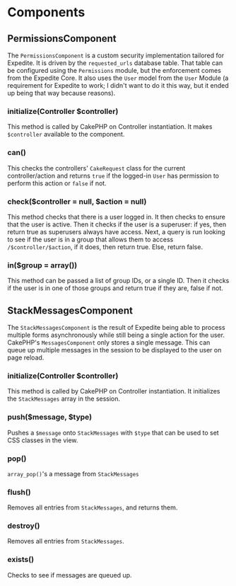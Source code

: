 # Components

## PermissionsComponent

The `PermissionsComponent` is a custom security implementation tailored for Expedite. It is driven by the `requested_urls` database table. That table can be configured using the `Permissions` module, but the enforcement comes from the Expedite Core. It also uses the `User` model from the `User` Module (a requirement for Expedite to work; I didn't want to do it this way, but it ended up being that way because reasons).

### initialize(Controller $controller) 

This method is called by CakePHP on Controller instantiation. It makes `$controller` available to the component. 

### can()

This checks the controllers' `CakeRequest` class for the current controller/action and returns `true` if the logged-in `User` has permission to perform this action or `false` if not. 

### check($controller = null, $action = null)

This method checks that there is a user logged in. It then checks to ensure that the user is active. Then it checks if the user is a superuser: if yes, then return true as superusers always have access. Next, a query is run looking to see if the user is in a group that allows them to access `/$controller/$action`, if it does, then return true. Else, return false.  

### in($group = array())

This method can be passed a list of group IDs, or a single ID. Then it checks if the user is in one of those groups and return true if they are, false if not.

## StackMessagesComponent

The `StackMessagesComponent` is the result of Expedite being able to process multiple forms asynchronously while still being a single action for the user. CakePHP's `MessagesComponent` only stores a single message. This can queue up multiple messages in the session to be displayed to the user on page reload. 

### initialize(Controller $controller)

This method is called by CakePHP on Controller instantiation. It initializes the `StackMessages` array in the session.

### push($message, $type)

Pushes a `$message` onto `StackMessages` with `$type` that can be used to set CSS classes in the view. 

### pop()

`array_pop()`'s a message from `StackMessages`

### flush()

Removes all entries from `StackMessages`, and returns them. 

### destroy()

Removes all entries from `StackMessages`.

### exists()

Checks to see if messages are queued up. 